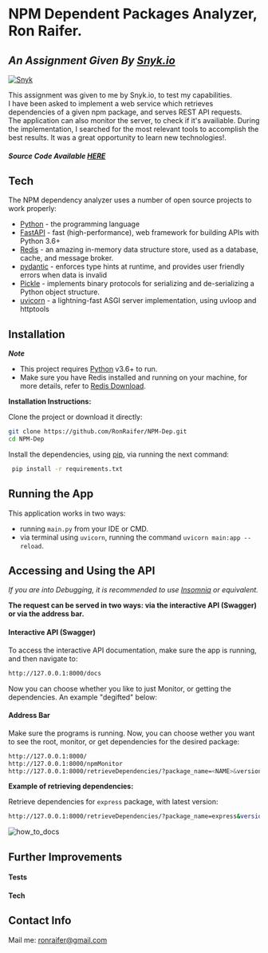 # NPM Dependent Packages Analyzer, Ron Raifer.
## _An Assignment Given By [Snyk.io](https://snyk.io/)_
[![Snyk](https://www.pulseconferences.com/wp-content/uploads/2020/04/snyk-logo-black.png "Snyk")](http://snyk.io "Snyk")

This assignment was given to me by Snyk.io, to test my capabilities.\
I have been asked to implement a web service which retrieves dependencies of a given npm package, and serves REST API requests.\
The application can also monitor the server, to check if it's availiable.
During the implementation, I searched for the most relevant tools to accomplish the best results. It was a great opportunity to learn new technologies!.  

##### Source Code Available [HERE](https://github.com/RonRaifer/NPM-Dep)

## Tech

The NPM dependency analyzer uses a number of open source projects to work properly:

- [Python](https://www.python.org/) - the programming language
- [FastAPI](https://fastapi.tiangolo.com/) - fast (high-performance), web framework for building APIs with Python 3.6+
- [Redis](https://redis.io/) - an amazing in-memory data structure store, used as a database, cache, and message broker.
- [pydantic](https://pydantic-docs.helpmanual.io/) - enforces type hints at runtime, and provides user friendly errors when data is invalid
- [Pickle](https://docs.python.org/3/library/pickle.html) - implements binary protocols for serializing and de-serializing a Python object structure.
- [uvicorn](https://www.uvicorn.org/) - a lightning-fast ASGI server implementation, using uvloop and httptools


## Installation

***Note***
- This project requires [Python](https://www.python.org/) v3.6+ to run.
- Make sure you have Redis installed and running on your machine, for more details, refer to [Redis Download](https://redis.io/download).

**Installation Instructions:**

Clone the project or download it directly:
```bash
git clone https://github.com/RonRaifer/NPM-Dep.git
cd NPM-Dep
```

Install the dependencies, using [pip](https://pypi.org/project/pip/), via running the next command:
```bash
 pip install -r requirements.txt
```

## Running the App

This application works in two ways: 
- running `main.py` from your IDE or CMD.
- via terminal using `uvicorn`, running the command ```uvicorn main:app --reload```.


## Accessing and Using the API

*If you are into Debugging, it is recommended to use [Insomnia](https://insomnia.rest/) or equivalent.*

**The request can be served in two ways: via the interactive API (Swagger) or via the address bar.**

#### Interactive API (Swagger)

To access the interactive API documentation, make sure the app is running, and then navigate to:
```bash 
http://127.0.0.1:8000/docs
```
Now you can choose whether you like to just Monitor, or getting the dependencies. An example "degifted" below:


#### Address Bar

Make sure the programs is running. Now, you can choose wether you want to see the root, monitor, or get dependencies for the desired package:
```bash 
http://127.0.0.1:8000/
http://127.0.0.1:8000/npmMonitor
http://127.0.0.1:8000/retrieveDependencies/?package_name=<NAME>&version_or_tag=<VERSION>
```
**Example of retrieving dependencies:**

Retrieve dependencies for `express` package, with latest version:
```bash
http://127.0.0.1:8000/retrieveDependencies/?package_name=express&version_or_tag=latest
```
![how_to_docs](https://raw.githubusercontent.com/RonRaifer/NPM-Dep/06d763cc845d205ed738ab0e3f1b1aecfd25ec07/guide_files/how_to_docs.gif)


## Further Improvements

#### Tests


#### Tech


## Contact Info
Mail me: ronraifer@gmail.com


